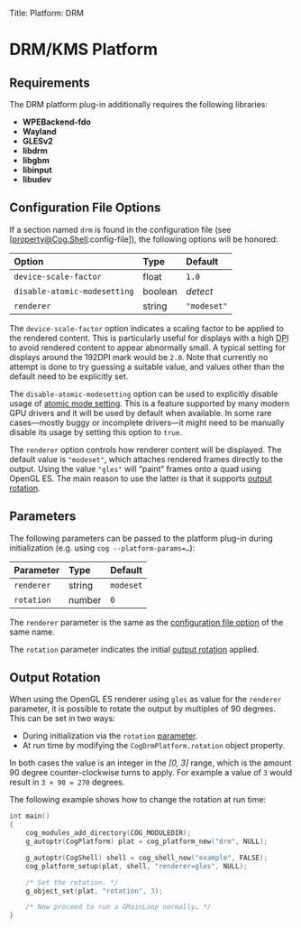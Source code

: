 Title: Platform: DRM

# DRM/KMS Platform

## Requirements

The DRM platform plug-in additionally requires the following libraries:

- **WPEBackend-fdo**
- **Wayland**
- **GLESv2**
- **libdrm**
- **libgbm**
- **libinput**
- **libudev**

## Configuration File Options

If a section named `drm` is found in the configuration file (see
[property@Cog.Shell:config-file]), the following options will be honored:

| Option                       | Type    | Default  |
|:-----------------------------|:--------|:---------|
| `device-scale-factor`        | float   | `1.0`    |
| `disable-atomic-modesetting` | boolean | *detect* |
| `renderer`                   | string | `"modeset"` |

The `device-scale-factor` option indicates a scaling factor to be applied to
the rendered content. This is particularly useful for displays with a high
<abbr title="Dots Per Inch">DPI</abbr> to avoid rendered content to appear
abnormally small. A typical setting for displays around the 192DPI mark would
be `2.0`. Note that currently no attempt is done to try guessing a suitable
value, and values other than the default need to be explicitly set.

The `disable-atomic-modesetting` option can be used to explicitly disable
usage of [atomic mode setting][lwn-modesetting]. This is a feature supported
by many modern GPU drivers and it will be used by default when available.  In
some rare cases—mostly buggy or incomplete drivers—it might need to be
manually disable its usage by setting this option to `true`.

The `renderer` option controls how renderer content will be displayed. The
default value is `"modeset"`, which attaches rendered frames directly to
the output. Using the value `"gles"` will “paint” frames onto a quad using
OpenGL ES. The main reason to use the latter is that it supports [output
rotation](#output-rotation).


## Parameters

The following parameters can be passed to the platform plug-in during
initialization (e.g. using `cog --platform-params=…`):

| Parameter  | Type   | Default   |
|:-----------|:-------|:----------|
| `renderer` | string | `modeset` |
| `rotation` | number | `0`       |

The `renderer` parameter is the same as the [configuration file
option](#configuration-file-options) of the same name.

The `rotation` parameter indicates the initial [output
rotation](#output-rotation) applied.


## Output Rotation

When using the OpenGL ES renderer using `gles` as value for the `renderer`
parameter, it is possible to rotate the output by multiples of 90 degrees.
This can be set in two ways:

- During initialization via the `rotation` [parameter](#parameters).
- At run time by modifying the `CogDrmPlatform.rotation` object property.

In both cases the value is an integer in the *[0, 3]* range, which is the
amount 90 degree counter-clockwise turns to apply. For example a value of
`3` would result in `3 × 90 = 270` degrees.

The following example shows how to change the rotation at run time:

```c
int main()
{
    cog_modules_add_directory(COG_MODULEDIR);
    g_autoptr(CogPlatform) plat = cog_platform_new("drm", NULL);

    g_autoptr(CogShell) shell = cog_shell_new("example", FALSE);
    cog_platform_setup(plat, shell, "renderer=gles", NULL);

    /* Set the rotation. */
    g_object_set(plat, "rotation", 3);

    /* Now proceed to run a GMainLoop normally… */
}
```


[lwn-modesetting]: https://lwn.net/Articles/653071/
